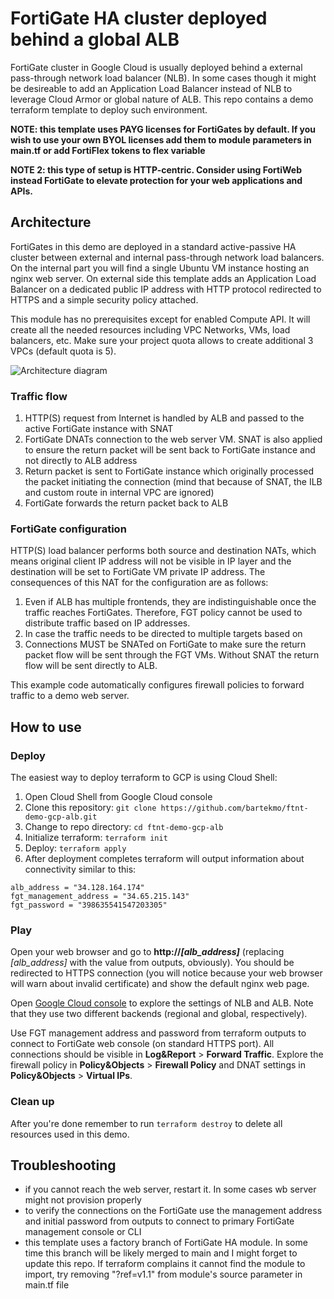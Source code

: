 # FortiGate HA cluster deployed behind a global ALB

FortiGate cluster in Google Cloud is usually deployed behind a external pass-through network load balancer (NLB). In some cases though it might be desireable to add an Application Load Balancer instead of NLB to leverage Cloud Armor or global nature of ALB. This repo contains a demo terraform template to deploy such environment.

**NOTE: this template uses PAYG licenses for FortiGates by default. If you wish to use your own BYOL licenses add them to module parameters in main.tf or add FortiFlex tokens to flex variable**

**NOTE 2: this type of setup is HTTP-centric. Consider using FortiWeb instead FortiGate to elevate protection for your web applications and APIs.**

## Architecture

FortiGates in this demo are deployed in a standard active-passive HA cluster between external and internal pass-through network load balancers. On the internal part you will find a single Ubuntu VM instance hosting an nginx web server. On external side this template adds an Application Load Balancer on a dedicated public IP address with HTTP protocol redirected to HTTPS and a simple security policy attached.

This module has no prerequisites except for enabled Compute API. It will create all the needed resources including VPC Networks, VMs, load balancers, etc. Make sure your project quota allows to create additional 3 VPCs (default quota is 5). 

![Architecture diagram](https://lucid.app/publicSegments/view/d5e69875-38c7-4eff-8011-05bcc1a2af36/image.png)

### Traffic flow

1. HTTP(S) request from Internet is handled by ALB and passed to the active FortiGate instance with SNAT
2. FortiGate DNATs connection to the web server VM. SNAT is also applied to ensure the return packet will be sent back to FortiGate instance and not directly to ALB address
3. Return packet is sent to FortiGate instance which originally processed the packet initiating the connection (mind that because of SNAT, the ILB and custom route in internal VPC are ignored)
4. FortiGate forwards the return packet back to ALB

### FortiGate configuration

HTTP(S) load balancer performs both source and destination NATs, which means original client IP address will not be visible in IP layer and the destination will be set to FortiGate VM private IP address. The consequences of this NAT for the configuration are as follows:

1. Even if ALB has multiple frontends, they are indistinguishable once the traffic reaches FortiGates. Therefore, FGT policy cannot be used to distribute traffic based on IP addresses.
2. In case the traffic needs to be directed to multiple targets based on 
3. Connections MUST be SNATed on FortiGate to make sure the return packet flow will be sent through the FGT VMs. Without SNAT the return flow will be sent directly to ALB.

This example code automatically configures firewall policies to forward traffic to a demo web server.

## How to use
### Deploy

The easiest way to deploy terraform to GCP is using Cloud Shell:

1. Open Cloud Shell from Google Cloud console
2. Clone this repository: `git clone https://github.com/bartekmo/ftnt-demo-gcp-alb.git`
3. Change to repo directory: `cd ftnt-demo-gcp-alb`
4. Initialize terraform: `terraform init`
5. Deploy: `terraform apply`
6. After deployment completes terraform will output information about connectivity similar to this:

```
alb_address = "34.128.164.174"
fgt_management_address = "34.65.215.143"
fgt_password = "398635541547203305"
```

### Play

Open your web browser and go to **http://*[alb_address]*** (replacing *[alb_address]* with the value from outputs, obviously). You should be redirected to HTTPS connection (you will notice because your web browser will warn about invalid certificate) and show the default nginx web page.

Open [Google Cloud console](http://console.cloud.google.com) to explore the settings of NLB and ALB. Note that they use two different backends (regional and global, respectively).

Use FGT management address and password from terraform outputs to connect to FortiGate web console (on standard HTTPS port). All connections should be visible in **Log&Report** > **Forward Traffic**. Explore the firewall policy in **Policy&Objects** > **Firewall Policy** and DNAT settings in **Policy&Objects** > **Virtual IPs**.

### Clean up

After you're done remember to run `terraform destroy` to delete all resources used in this demo.

## Troubleshooting

- if you cannot reach the web server, restart it. In some cases wb server might not provision properly
- to verify the connections on the FortiGate use the management address and initial password from outputs to connect to primary FortiGate management console or CLI
- this template uses a factory branch of FortiGate HA module. In some time this branch will be likely merged to main and I might forget to update this repo. If terraform complains it cannot find the module to import, try removing "?ref=v1.1" from module's source parameter in main.tf file